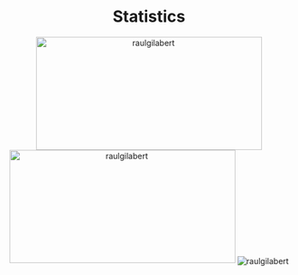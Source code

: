 <h1 align = "center">Statistics</h1>
<p align = "center">
<img src="https://github-readme-stats.vercel.app/api?username=raulgilabert&show_icons=true&theme=nord" alt="raulgilabert" height="200" width="400" />
<img src="https://github-readme-stats.vercel.app/api/top-langs?username=raulgilabert&show_icons=true&locale=en&layout=compact&theme=nord" alt="raulgilabert" height="200" width="400" />
<img align="center" src="https://github-readme-streak-stats.herokuapp.com/?user=raulgilabert&theme=nord" alt="raulgilabert" />

</p>
